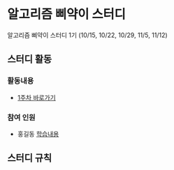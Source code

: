 # 알고리즘 삐약이 스터디
알고리즘 삐약이 스터디 1기 (10/15, 10/22, 10/29, 11/5, 11/12)

## 스터디 활동
### 활동내용
- [1주차 바로가기](./활동내용/1주차)

### 참여 인원
- 홍길동 [학습내용](./홍길동)

## 스터디 규칙